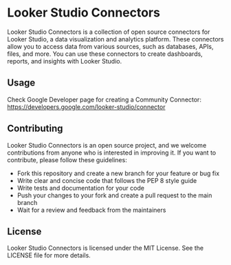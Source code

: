 # Looker Studio Connectors

Looker Studio Connectors is a collection of open source connectors for Looker Studio, a data visualization and analytics platform. These connectors allow you to access data from various sources, such as databases, APIs, files, and more. You can use these connectors to create dashboards, reports, and insights with Looker Studio.


## Usage

Check Google Developer page for creating a Community Connector:
https://developers.google.com/looker-studio/connector


## Contributing

Looker Studio Connectors is an open source project, and we welcome contributions from anyone who is interested in improving it. If you want to contribute, please follow these guidelines:

- Fork this repository and create a new branch for your feature or bug fix
- Write clear and concise code that follows the PEP 8 style guide
- Write tests and documentation for your code
- Push your changes to your fork and create a pull request to the main branch
- Wait for a review and feedback from the maintainers

## License

Looker Studio Connectors is licensed under the MIT License. See the LICENSE file for more details.
